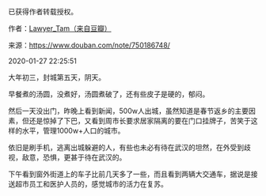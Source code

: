 已获得作者转载授权。


作者：[Lawyer_Tam（来自豆瓣）](https://www.douban.com/people/50118435/)


来源：https://www.douban.com/note/750186748/


2020-01-27 22:25:51


大年初三，封城第五天，阴天。  

早餐煮的汤圆，没煮好，汤圆煮破了，还有些皮子是硬的，郁闷。  

然后一天没出门，昨晚上看到新闻，500w人出城，虽然知道是春节返乡的主要因素，但还是惊掉了下巴，又看到周市长要求居家隔离的要在门口挂牌子，苦笑于这样的水平，管理1000w+人口的城市。  

依旧是刷手机，逃离出城躲避的人，有些也未必有待在武汉的坦然，在外受到歧视，敌意，恐惧，更甚于待在武汉的。  

下午看到窗外街道上的车子比前几天多了一些，而且看到两辆大交通车，据说是接送超市员工和医护人员的，感觉城市的活力在复苏。  

